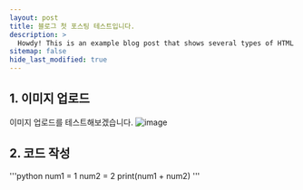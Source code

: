 ```yaml
---
layout: post
title: 블로그 첫 포스팅 테스트입니다.
description: >
  Howdy! This is an example blog post that shows several types of HTML content supported in this theme.
sitemap: false
hide_last_modified: true
---
```

## 1. 이미지 업로드

이미지 업로드를 테스트해보겠습니다.
![image](https://user-images.githubusercontent.com/107903417/224620481-313793a0-0e39-4669-9821-f380d3297cce.png)
## 2. 코드 작성

'''python
num1 = 1
num2 = 2
print(num1 + num2)
'''
